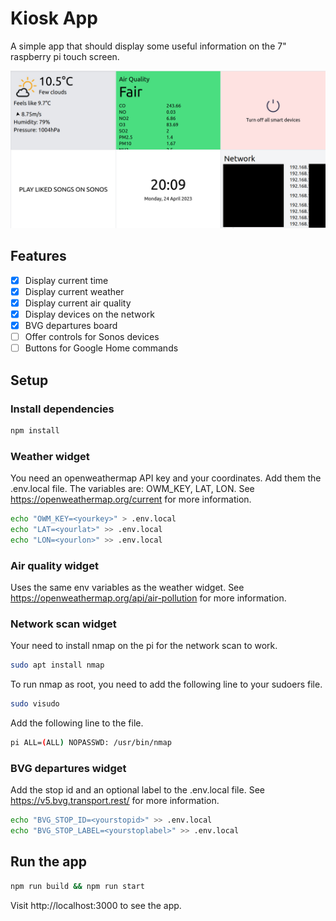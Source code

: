 # Kiosk App

A simple app that should display some useful information on the 7" raspberry pi touch screen.

![screenshot](https://github.com/brunottonurb/kiosk-next/blob/main/screenshot.jpg?raw=true)

## Features

- [x] Display current time
- [x] Display current weather
- [x] Display current air quality
- [x] Display devices on the network
- [x] BVG departures board
- [ ] Offer controls for Sonos devices
- [ ] Buttons for Google Home commands

## Setup

### Install dependencies

```bash
npm install
```

### Weather widget

You need an openweathermap API key and your coordinates. Add them the .env.local file. The variables are: OWM_KEY, LAT, LON. See https://openweathermap.org/current for more information.
```bash
echo "OWM_KEY=<yourkey>" > .env.local
echo "LAT=<yourlat>" >> .env.local
echo "LON=<yourlon>" >> .env.local
```

### Air quality widget

Uses the same env variables as the weather widget. See https://openweathermap.org/api/air-pollution for more information.

<!-- For the TRÅDFRI integration you can add the gateway ip, but autodiscovery should also work
```bash
echo "TRADFRI_GATEWAY_IP=<yourgatewayip>" >> .env.local
```
Then set either the TRADFRI_SECURITY_CODE or TRADFRI_IDENTITY and TRADFRI_PSK variables.
```bash
echo "TRADFRI_SECURITY_CODE=<yoursecuritycode>" >> .env.local
echo "TRADFRI_IDENTITY=<youridentity>" >> .env.local
echo "TRADFRI_PSK=<yourpsk>" >> .env.local
``` -->
### Network scan widget

Your need to install nmap on the pi for the network scan to work.
```bash
sudo apt install nmap
```

To run nmap as root, you need to add the following line to your sudoers file.
```bash
sudo visudo
```

Add the following line to the file.
```bash
pi ALL=(ALL) NOPASSWD: /usr/bin/nmap
```

### BVG departures widget

Add the stop id and an optional label to the .env.local file. See https://v5.bvg.transport.rest/ for more information.
```bash
echo "BVG_STOP_ID=<yourstopid>" >> .env.local
echo "BVG_STOP_LABEL=<yourstoplabel>" >> .env.local
```

## Run the app

```bash
npm run build && npm run start
```

Visit http://localhost:3000 to see the app.

